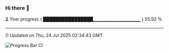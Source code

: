 ### Hi there 👋

⏳ Year progress { ████████████████▁▁▁▁▁▁▁▁▁▁▁▁▁▁ } 55.92 %

---

⏰ Updated on Thu, 24 Jul 2025 02:34:43 GMT

![Progress Bar CI](https://github.com/IshwaranRudhara/GIT-ACTION/workflows/Progress%20Bar%20CI/badge.svg)
